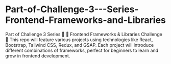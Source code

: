 # Part-of-Challenge-3---Series-Frontend-Frameworks-and-Libraries
Part of Challenge 3 Series 🎯 🚀 Frontend Frameworks &amp; Libraries Challenge 🚀  This repo will feature various projects using technologies like React, Bootstrap, Tailwind CSS, Redux, and GSAP. Each project will introduce different combinations of frameworks, perfect for beginners to learn and grow in frontend development.
